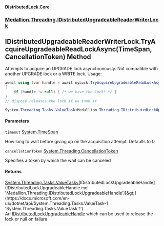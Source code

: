 #### [DistributedLock.Core](README.md 'README')
### [Medallion.Threading](Medallion.Threading.md 'Medallion.Threading').[IDistributedUpgradeableReaderWriterLock](IDistributedUpgradeableReaderWriterLock.md 'Medallion.Threading.IDistributedUpgradeableReaderWriterLock')

## IDistributedUpgradeableReaderWriterLock.TryAcquireUpgradeableReadLockAsync(TimeSpan, CancellationToken) Method

Attempts to acquire an UPGRADE lock asynchronously. Not compatible with another UPGRADE lock or a WRITE lock. Usage: 

```csharp
await using (var handle = await myLock.TryAcquireUpgradeableReadLockAsync(...))
{
    if (handle != null) { /* we have the lock! */ }
}
// dispose releases the lock if we took it
```

```csharp
System.Threading.Tasks.ValueTask<Medallion.Threading.IDistributedLockUpgradeableHandle?> TryAcquireUpgradeableReadLockAsync(System.TimeSpan timeout=default(System.TimeSpan), System.Threading.CancellationToken cancellationToken=default(System.Threading.CancellationToken));
```
#### Parameters

<a name='Medallion.Threading.IDistributedUpgradeableReaderWriterLock.TryAcquireUpgradeableReadLockAsync(System.TimeSpan,System.Threading.CancellationToken).timeout'></a>

`timeout` [System.TimeSpan](https://docs.microsoft.com/en-us/dotnet/api/System.TimeSpan 'System.TimeSpan')

How long to wait before giving up on the acquisition attempt. Defaults to 0

<a name='Medallion.Threading.IDistributedUpgradeableReaderWriterLock.TryAcquireUpgradeableReadLockAsync(System.TimeSpan,System.Threading.CancellationToken).cancellationToken'></a>

`cancellationToken` [System.Threading.CancellationToken](https://docs.microsoft.com/en-us/dotnet/api/System.Threading.CancellationToken 'System.Threading.CancellationToken')

Specifies a token by which the wait can be canceled

#### Returns
[System.Threading.Tasks.ValueTask&lt;](https://docs.microsoft.com/en-us/dotnet/api/System.Threading.Tasks.ValueTask-1 'System.Threading.Tasks.ValueTask`1')[IDistributedLockUpgradeableHandle](IDistributedLockUpgradeableHandle.md 'Medallion.Threading.IDistributedLockUpgradeableHandle')[&gt;](https://docs.microsoft.com/en-us/dotnet/api/System.Threading.Tasks.ValueTask-1 'System.Threading.Tasks.ValueTask`1')  
An [IDistributedLockUpgradeableHandle](IDistributedLockUpgradeableHandle.md 'Medallion.Threading.IDistributedLockUpgradeableHandle') which can be used to release the lock or null on failure